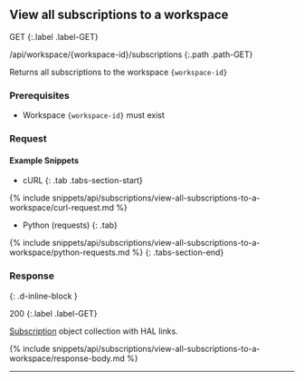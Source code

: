 ## View all subscriptions to a workspace

GET
{:.label .label-GET}

/api/workspace/{workspace-id}/subscriptions
{:.path .path-GET}

Returns all subscriptions to the workspace `{workspace-id}`

### Prerequisites
- Workspace `{workspace-id}` must exist

### Request
#### Example Snippets
- cURL
{: .tab .tabs-section-start}

{% include snippets/api/subscriptions/view-all-subscriptions-to-a-workspace/curl-request.md %}

- Python (requests)
{: .tab}

{% include snippets/api/subscriptions/view-all-subscriptions-to-a-workspace/python-requests.md %}
{: .tabs-section-end}

### Response
{: .d-inline-block }

200
{:.label .label-GET}

[Subscription](#subscription) object collection with HAL links.

{% include snippets/api/subscriptions/view-all-subscriptions-to-a-workspace/response-body.md %}

---
